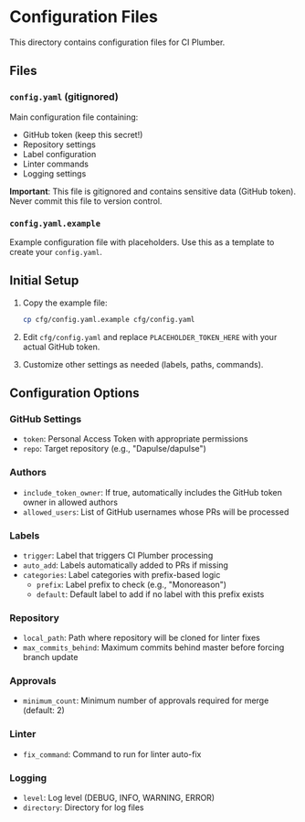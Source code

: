 # Configuration Files

This directory contains configuration files for CI Plumber.

## Files

### `config.yaml` (gitignored)
Main configuration file containing:
- GitHub token (keep this secret!)
- Repository settings
- Label configuration
- Linter commands
- Logging settings

**Important**: This file is gitignored and contains sensitive data (GitHub token). Never commit this file to version control.

### `config.yaml.example`
Example configuration file with placeholders. Use this as a template to create your `config.yaml`.

## Initial Setup

1. Copy the example file:
   ```bash
   cp cfg/config.yaml.example cfg/config.yaml
   ```

2. Edit `cfg/config.yaml` and replace `PLACEHOLDER_TOKEN_HERE` with your actual GitHub token.

3. Customize other settings as needed (labels, paths, commands).

## Configuration Options

### GitHub Settings
- `token`: Personal Access Token with appropriate permissions
- `repo`: Target repository (e.g., "Dapulse/dapulse")

### Authors
- `include_token_owner`: If true, automatically includes the GitHub token owner in allowed authors
- `allowed_users`: List of GitHub usernames whose PRs will be processed

### Labels
- `trigger`: Label that triggers CI Plumber processing
- `auto_add`: Labels automatically added to PRs if missing
- `categories`: Label categories with prefix-based logic
  - `prefix`: Label prefix to check (e.g., "Monoreason")
  - `default`: Default label to add if no label with this prefix exists

### Repository
- `local_path`: Path where repository will be cloned for linter fixes
- `max_commits_behind`: Maximum commits behind master before forcing branch update

### Approvals
- `minimum_count`: Minimum number of approvals required for merge (default: 2)

### Linter
- `fix_command`: Command to run for linter auto-fix

### Logging
- `level`: Log level (DEBUG, INFO, WARNING, ERROR)
- `directory`: Directory for log files
